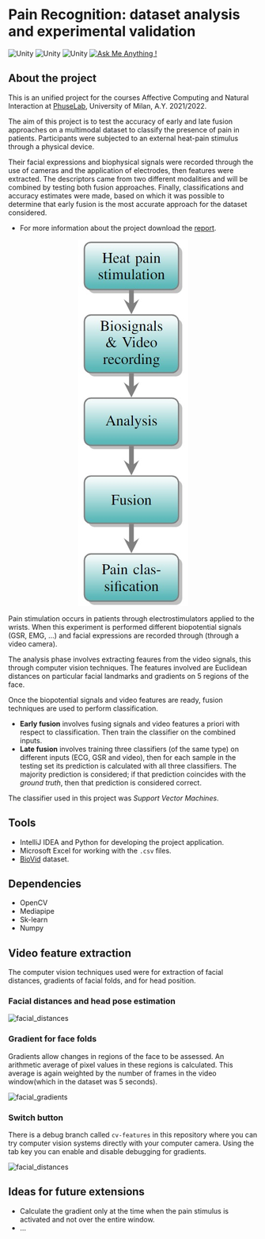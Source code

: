# Pain Recognition: dataset analysis and experimental validation
![Unity](https://img.shields.io/badge/build-passing-green)
![Unity](https://img.shields.io/badge/license-MIT-yellowgreen)
![Unity](https://img.shields.io/badge/language-Python-brightgreen)
[![Ask Me Anything !](https://img.shields.io/badge/Ask%20me-anything-1abc9c.svg)](mailto:pagliuca.manuel@gmail.com)
## About the project
This is an unified project for the courses Affective Computing and Natural Interaction at [PhuseLab](https://phuselab.di.unimi.it/), University of Milan, A.Y. 2021/2022.

The aim of this project is to test the accuracy of early and late fusion approaches on a multimodal dataset to classify the presence of pain in patients. Participants were subjected to an external heat-pain stimulus through a physical device.

Their facial expressions and biophysical signals were recorded through the use of cameras and the application of electrodes, then features were extracted. The descriptors came from two different modalities and will be combined by testing both fusion approaches. Finally, classifications and accuracy estimates were made, based on which it was possible to determine that early fusion is the most accurate approach for the dataset considered.
* For more information about the project download the [report](Pain_Detection_Manuel_Pagliuca_AC_NI_2022.pdf).
<p align="center">
    <img src="gifs/diagram.jpg"/>
</p>
Pain stimulation occurs in patients through electrostimulators applied to the wrists. When this experiment is performed different biopotential signals (GSR, EMG, ...) and facial expressions are recorded through (through a video camera).

The analysis phase involves extracting feaures from the video signals, this through computer vision techniques. The features involved are Euclidean distances on particular facial landmarks and gradients on 5 regions of the face.

Once the biopotential signals and video features are ready, fusion techniques are used to perform classification.
- **Early fusion** involves fusing signals and video features a priori with respect to classification. Then train the classifier on the combined inputs.
- **Late fusion** involves training three classifiers (of the same type) on different inputs (ECG, GSR and video), then for each sample in the testing set its prediction is calculated with all three classifiers. The majority prediction is considered; if that prediction coincides with the *ground truth*, then that prediction is considered correct.

The classifier used in this project was *Support Vector Machines*.

## Tools
* IntelliJ IDEA and Python for developing the project application.
* Microsoft Excel for working with the `.csv` files.
* [BioVid](https://ieeexplore.ieee.org/document/6617456) dataset.

## Dependencies
* OpenCV
* Mediapipe
* Sk-learn
* Numpy

## Video feature extraction
The computer vision techniques used were for extraction of facial distances, gradients of facial folds, and for head position.

### Facial distances and head pose estimation
![facial_distances](gifs/facial_distances.gif)

### Gradient for face folds
Gradients allow changes in regions of the face to be assessed. An arithmetic average of pixel values in these regions is calculated.
This average is again weighted by the number of frames in the video window(which in the dataset was 5 seconds).

![facial_gradients](gifs/facial_gradients.gif)

### Switch button
There is a debug branch called `cv-features` in this repository where you can try computer vision systems directly with your computer camera. Using the tab key you can enable and disable debugging for gradients.

![facial_distances](gifs/switch.gif)

## Ideas for future extensions
- Calculate the gradient only at the time when the pain stimulus is activated and not over the entire window.
- ...
